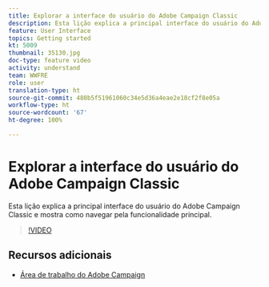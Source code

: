 ```yaml
---
title: Explorar a interface do usuário do Adobe Campaign Classic
description: Esta lição explica a principal interface do usuário do Adobe Campaign Classic e mostra como navegar pela funcionalidade principal.
feature: User Interface
topics: Getting started
kt: 5009
thumbnail: 35130.jpg
doc-type: feature video
activity: understand
team: WWFRE
role: user
translation-type: ht
source-git-commit: 480b5f51961060c34e5d36a4eae2e18cf2f8e05a
workflow-type: ht
source-wordcount: '67'
ht-degree: 100%

---
```



# Explorar a interface do usuário do Adobe Campaign Classic

Esta lição explica a principal interface do usuário do Adobe Campaign Classic e mostra como navegar pela funcionalidade principal.

>[!VIDEO](https://video.tv.adobe.com/v/35130?quality=12&captions=por_br)

## Recursos adicionais

* [Área de trabalho do Adobe Campaign](https://docs.adobe.com/content/help/pt-BR/campaign-classic/using/getting-started/starting-with-adobe-campaign/adobe-campaign-workspace.html)
